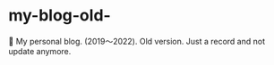 # my-blog-old-
📙 My personal blog. (2019〜2022). Old version. Just a record and not update anymore.

